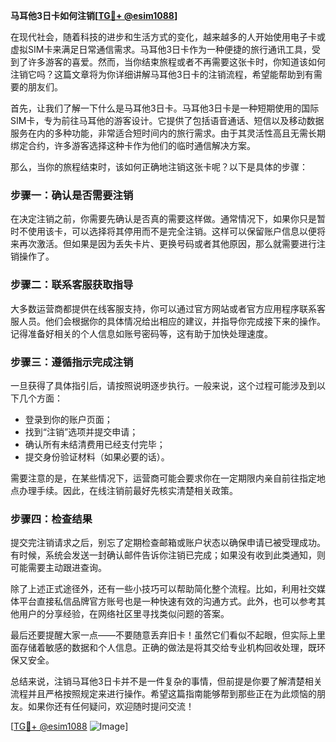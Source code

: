 **马耳他3日卡如何注销[[TG💪+ @esim1088](https://t.me/s/esim1088)]**

在现代社会，随着科技的进步和生活方式的变化，越来越多的人开始使用电子卡或虚拟SIM卡来满足日常通信需求。马耳他3日卡作为一种便捷的旅行通讯工具，受到了许多游客的喜爱。然而，当你结束旅程或者不再需要这张卡时，你知道该如何注销它吗？这篇文章将为你详细讲解马耳他3日卡的注销流程，希望能帮助到有需要的朋友们。

首先，让我们了解一下什么是马耳他3日卡。马耳他3日卡是一种短期使用的国际SIM卡，专为前往马耳他的游客设计。它提供了包括语音通话、短信以及移动数据服务在内的多种功能，非常适合短时间内的旅行需求。由于其灵活性高且无需长期绑定合约，许多游客选择这种卡作为他们的临时通信解决方案。

那么，当你的旅程结束时，该如何正确地注销这张卡呢？以下是具体的步骤：

### 步骤一：确认是否需要注销

在决定注销之前，你需要先确认是否真的需要这样做。通常情况下，如果你只是暂时不使用该卡，可以选择将其停用而不是完全注销。这样可以保留账户信息以便将来再次激活。但如果是因为丢失卡片、更换号码或者其他原因，那么就需要进行注销操作了。

### 步骤二：联系客服获取指导

大多数运营商都提供在线客服支持，你可以通过官方网站或者官方应用程序联系客服人员。他们会根据你的具体情况给出相应的建议，并指导你完成接下来的操作。记得准备好相关的个人信息如账号密码等，这有助于加快处理速度。

### 步骤三：遵循指示完成注销

一旦获得了具体指引后，请按照说明逐步执行。一般来说，这个过程可能涉及到以下几个方面：
- 登录到你的账户页面；
- 找到“注销”选项并提交申请；
- 确认所有未结清费用已经支付完毕；
- 提交身份验证材料（如果必要的话）。

需要注意的是，在某些情况下，运营商可能会要求你在一定期限内亲自前往指定地点办理手续。因此，在线注销前最好先核实清楚相关政策。

### 步骤四：检查结果

提交完注销请求之后，别忘了定期检查邮箱或账户状态以确保申请已被受理成功。有时候，系统会发送一封确认邮件告诉你注销已完成；如果没有收到此类通知，则可能需要主动跟进查询。

除了上述正式途径外，还有一些小技巧可以帮助简化整个流程。比如，利用社交媒体平台直接私信品牌官方账号也是一种快速有效的沟通方式。此外，也可以参考其他用户的分享经验，在网络社区里寻找类似问题的答案。

最后还要提醒大家一点——不要随意丢弃旧卡！虽然它们看似不起眼，但实际上里面存储着敏感的数据和个人信息。正确的做法是将其交给专业机构回收处理，既环保又安全。

总结来说，注销马耳他3日卡并不是一件复杂的事情，但前提是你要了解清楚相关流程并且严格按照规定来进行操作。希望这篇指南能够帮到那些正在为此烦恼的朋友。如果你还有任何疑问，欢迎随时提问交流！

[[TG💪+ @esim1088](https://t.me/s/esim1088) ![Image](https://i.postimg.cc/4NQfJmqS/Snipaste-2025-05-13-00-14-12.png)]